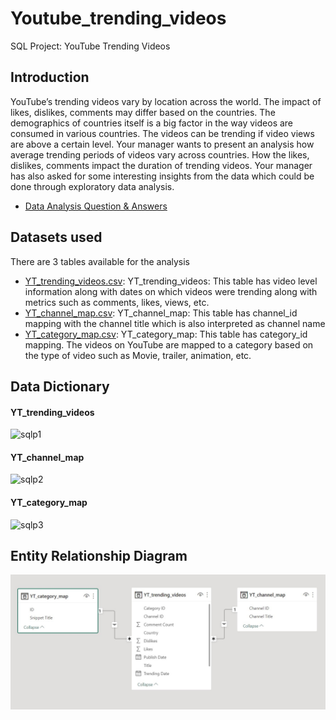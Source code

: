 # Youtube_trending_videos
SQL Project: YouTube Trending Videos

## Introduction
YouTube’s trending videos vary by location across the world. The impact of likes, dislikes, comments may differ based on the countries. The demographics of countries itself is a big factor in the way videos are consumed in various countries. The videos can be trending if video views are above a certain level. Your manager wants to present an analysis how average trending periods of videos vary across countries. How the likes, dislikes, comments impact the duration of trending videos. Your manager has also asked for some interesting insights from the data which could be done through exploratory data analysis.

* [Data Analysis Question & Answers](https://github.com/KopiteArnab/Youtube_trending_videos/blob/bb5c3d1ed9f22ac0acebd2a8962750e2869e7bc1/questions_and_answers.md)

## Datasets used
There are 3 tables available for the analysis
- [YT_trending_videos.csv](https://github.com/KopiteArnab/Youtube_trending_videos/blob/c8c87558b1ea721eeec5486c1ee2ede522a0c71f/YT_trending_videos.csv):    YT_trending_videos: This table has video level information along with dates on which videos were trending along with metrics such as comments, likes, views, etc.
- [YT_channel_map.csv](https://github.com/KopiteArnab/Youtube_trending_videos/blob/e99b1c3685945bdd561af0e1aaf6e056a4357d65/YT_channel_map.csv):
YT_channel_map: This table has channel_id mapping with the channel title which is also interpreted as channel name
- [YT_category_map.csv](https://github.com/KopiteArnab/Youtube_trending_videos/blob/7cca3a96b3996726f647bfaa511e644eb77ab78f/YT_category_map.csv):
YT_category_map: This table has category_id mapping. The videos on YouTube are mapped to a category based on the type of video such as Movie, trailer, animation, etc.

## Data Dictionary

#### YT_trending_videos
![sqlp1](https://user-images.githubusercontent.com/93368813/210611558-2e8a416a-bdd6-4c77-a01e-8ef9c2b5919b.png)
#### YT_channel_map
![sqlp2](https://user-images.githubusercontent.com/93368813/210611795-280cd92c-3a47-48db-b029-8f69d0b401db.png)
#### YT_category_map
![sqlp3](https://user-images.githubusercontent.com/93368813/210611875-aead0f56-1d93-4ea9-a78a-8307018e10a4.png)


## Entity Relationship Diagram
![alt text](https://github.com/KopiteArnab/Youtube_trending_videos/blob/c8c87558b1ea721eeec5486c1ee2ede522a0c71f/ERD.jpg)
